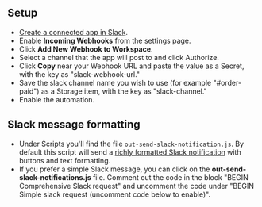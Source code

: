 ## Setup

- [Create a connected app in Slack](https://api.slack.com/apps/new).
- Enable **Incoming Webhooks** from the settings page.
- Click **Add New Webhook to Workspace**.
- Select a channel that the app will post to and click Authorize.
- Click **Copy** near your Webhook URL and paste the value as a Secret, with the key as "slack-webhook-url."
- Save the slack channel name you wish to use (for example "#order-paid") as a Storage item, with the key as "slack-channel."
- Enable the automation.

## Slack message formatting

- Under Scripts you'll find the file `out-send-slack-notification.js`. By default this script will send a [richly formatted Slack notification](https://api.slack.com/docs/message-formatting#message_formatting) with buttons and text formatting.
- If you prefer a simple Slack message, you can click on the **out-send-slack-notifications.js** file. Comment out the code in the block "BEGIN Comprehensive Slack request" and uncomment the code under "BEGIN Simple slack request (uncomment code below to enable)".
